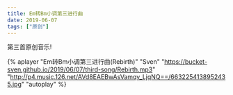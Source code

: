 ```yaml
---
title: Em转Bm小调第三进行曲
date: 2019-06-07
tags: ["原创"]
---
```


第三首原创音乐!

<!--more-->

{% aplayer "Em转Bm小调第三进行曲(Rebirth)" "Sven" "https://bucket-sven.github.io/2019/06/07/third-song/Rebirth.mp3" "http://p4.music.126.net/AVd8EAEBwAsVamqv_LjqNQ==/6632254138952435.jpg" "autoplay" %}
